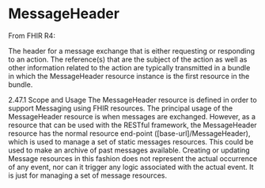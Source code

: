 # MessageHeader

From FHIR R4:

The header for a message exchange that is either requesting or responding to an action. The reference(s) that are the subject of the action as well as other information related to the action are typically transmitted in a bundle in which the MessageHeader resource instance is the first resource in the bundle.

2.47.1 Scope and Usage 
The MessageHeader resource is defined in order to support Messaging using FHIR resources. The principal usage of the MessageHeader resource is when messages are exchanged. However, as a resource that can be used with the RESTful framework, the MessageHeader resource has the normal resource end-point ([base-url]/MessageHeader), which is used to manage a set of static messages resources. This could be used to make an archive of past messages available. Creating or updating Message resources in this fashion does not represent the actual occurrence of any event, nor can it trigger any logic associated with the actual event. It is just for managing a set of message resources.
